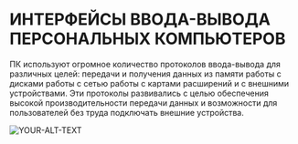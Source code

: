 # ИНТЕРФЕЙСЫ ВВОДА-ВЫВОДА ПЕРСОНАЛЬНЫХ КОМПЬЮТЕРОВ

ПК используют огромное количество протоколов ввода-вывода для различных целей:
 передачи и получения данных из памяти
 работы с дисками
 работы с сетью
 работы с картами расширений и с внешними устройствами. Эти протоколы развивались с целью обеспечения высокой производительности передачи данных и возможности для пользователей без труда подключать внешние устройства. 

<picture>
 <source media="(prefers-color-scheme: dark)" srcset="YOUR-DARKMODE-IMAGE">
 <source media="(prefers-color-scheme: light)" srcset="YOUR-LIGHTMODE-IMAGE">
 <img alt="YOUR-ALT-TEXT" src="https://www.gigabyte.ru/products/upload/products/2165/c456e58c_6.png">
</picture>

